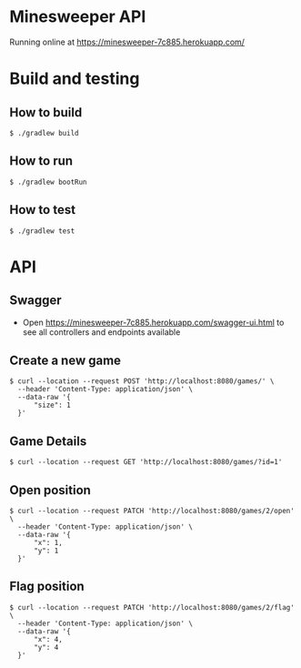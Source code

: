 # Minesweeper API

Running online at https://minesweeper-7c885.herokuapp.com/

# Build and testing
## How to build
```
$ ./gradlew build
```

## How to run
```
$ ./gradlew bootRun
```

## How to test
```
$ ./gradlew test
```

# API

## Swagger
- Open https://minesweeper-7c885.herokuapp.com/swagger-ui.html to see all controllers and endpoints available

## Create a new game
```
$ curl --location --request POST 'http://localhost:8080/games/' \
  --header 'Content-Type: application/json' \
  --data-raw '{
      "size": 1
  }'
```

## Game Details
```
$ curl --location --request GET 'http://localhost:8080/games/?id=1'
```

## Open position
```
$ curl --location --request PATCH 'http://localhost:8080/games/2/open' \
  --header 'Content-Type: application/json' \
  --data-raw '{
      "x": 1,
      "y": 1
  }'
```

## Flag position
```
$ curl --location --request PATCH 'http://localhost:8080/games/2/flag' \
  --header 'Content-Type: application/json' \
  --data-raw '{
      "x": 4,
      "y": 4
  }'
```
